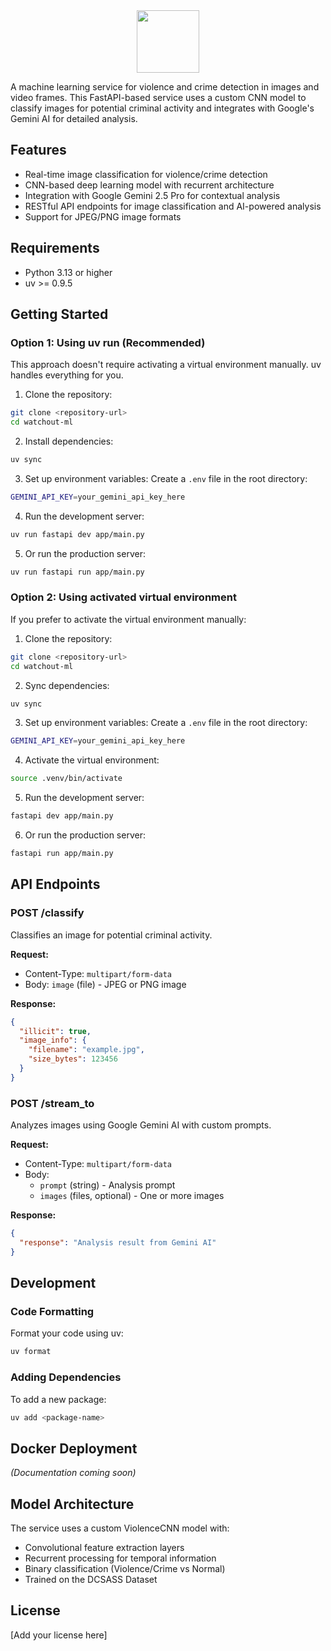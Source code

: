 <div align="center">
    <img src="https://raw.githubusercontent.com/spineda1208/watchout/main/.github/images/logo.png" width="100rem" height="100rem"/>
</div>

A machine learning service for violence and crime detection in images and video frames. This FastAPI-based service uses a custom CNN model to classify images for potential criminal activity and integrates with Google's Gemini AI for detailed analysis.

## Features

- Real-time image classification for violence/crime detection
- CNN-based deep learning model with recurrent architecture
- Integration with Google Gemini 2.5 Pro for contextual analysis
- RESTful API endpoints for image classification and AI-powered analysis
- Support for JPEG/PNG image formats

## Requirements

- Python 3.13 or higher
- uv >= 0.9.5

## Getting Started

### Option 1: Using uv run (Recommended)

This approach doesn't require activating a virtual environment manually. uv handles everything for you.

1. Clone the repository:

```bash
git clone <repository-url>
cd watchout-ml
```

2. Install dependencies:

```bash
uv sync
```

3. Set up environment variables:
   Create a `.env` file in the root directory:

```bash
GEMINI_API_KEY=your_gemini_api_key_here
```

4. Run the development server:

```bash
uv run fastapi dev app/main.py
```

5. Or run the production server:

```bash
uv run fastapi run app/main.py
```

### Option 2: Using activated virtual environment

If you prefer to activate the virtual environment manually:

1. Clone the repository:

```bash
git clone <repository-url>
cd watchout-ml
```

2. Sync dependencies:

```bash
uv sync
```

3. Set up environment variables:
   Create a `.env` file in the root directory:

```bash
GEMINI_API_KEY=your_gemini_api_key_here
```

4. Activate the virtual environment:

```bash
source .venv/bin/activate
```

5. Run the development server:

```bash
fastapi dev app/main.py
```

6. Or run the production server:

```bash
fastapi run app/main.py
```

## API Endpoints

### POST /classify

Classifies an image for potential criminal activity.

**Request:**

- Content-Type: `multipart/form-data`
- Body: `image` (file) - JPEG or PNG image

**Response:**

```json
{
  "illicit": true,
  "image_info": {
    "filename": "example.jpg",
    "size_bytes": 123456
  }
}
```

### POST /stream_to

Analyzes images using Google Gemini AI with custom prompts.

**Request:**

- Content-Type: `multipart/form-data`
- Body:
  - `prompt` (string) - Analysis prompt
  - `images` (files, optional) - One or more images

**Response:**

```json
{
  "response": "Analysis result from Gemini AI"
}
```

## Development

### Code Formatting

Format your code using uv:

```bash
uv format
```

### Adding Dependencies

To add a new package:

```bash
uv add <package-name>
```

## Docker Deployment

_(Documentation coming soon)_

## Model Architecture

The service uses a custom ViolenceCNN model with:

- Convolutional feature extraction layers
- Recurrent processing for temporal information
- Binary classification (Violence/Crime vs Normal)
- Trained on the DCSASS Dataset

## License

[Add your license here]
